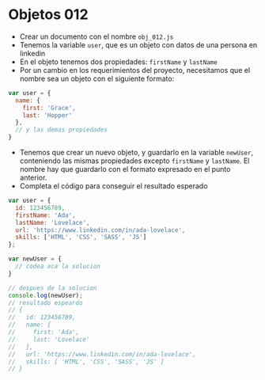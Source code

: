 # Objetos 012

* Crear un documento con el nombre `obj_012.js`
* Tenemos la variable `user`, que es un objeto con datos de una persona en linkedin
* En el objeto tenemos dos propiedades: `firstName` y `lastName`
* Por un cambio en los requerimientos del proyecto, necesitamos que el nombre sea un objeto con el siguiente formato:
```js
var user = {
  name: {
    first: 'Grace',
    last: 'Hopper'
  },
  // y las demas propiedades
}
```
* Tenemos que crear un nuevo objeto, y guardarlo en la variable `newUser`, conteniendo las mismas propiedades excepto `firstName` y `lastName`. El nombre hay que guardarlo con el formato expresado en el punto anterior.
* Completa el código para conseguir el resultado esperado

```js
var user = {
  id: 123456789,
  firstName: 'Ada',
  lastName: 'Lovelace',
  url: 'https://www.linkedin.com/in/ada-lovelace',
  skills: ['HTML', 'CSS', 'SASS', 'JS']
};

var newUser = {
  // codea aca la solucion
}

// despues de la solucion
console.log(newUser);
// resultado espeardo
// {
//   id: 123456789,
//   name: {
//     first: 'Ada',
//     last: 'Lovelace'
//   },
//   url: 'https://www.linkedin.com/in/ada-lovelace',
//   skills: [ 'HTML', 'CSS', 'SASS', 'JS' ]
// }
```